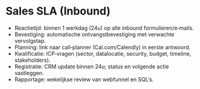 # Sales SLA (Inbound)

- Reactietijd: binnen 1 werkdag (24u) op alle inbound formulieren/e‑mails.  
- Bevestiging: automatische ontvangstbevestiging met verwachte vervolgstap.  
- Planning: link naar call‑planner (Cal.com/Calendly) in eerste antwoord.  
- Kwalificatie: ICP‑vragen (sector, datalocatie, security, budget, timeline, stakeholders).  
- Registratie: CRM update binnen 24u; status en volgende actie vastleggen.  
- Rapportage: wekelijkse review van webfunnel en SQL’s.
